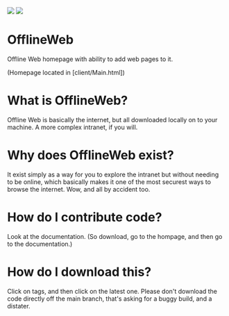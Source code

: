 <div>
<img src="https://img.shields.io/badge/build-failing-red">
<img src="https://img.shields.io/badge/Size-386KB-cyan">
<div>

# OfflineWeb
Offline Web homepage with ability to add web pages to it.

(Homepage located in [client/Main.html])

# What is OfflineWeb?
Offline Web is basically the internet, but all downloaded locally on to your machine. A more complex intranet, if you will.

# Why does OfflineWeb exist?
It exist simply as a way for you to explore the intranet but without needing to be online, which basically makes it one of the most securest ways to browse the internet. Wow, and all by accident too.

# How do I contribute code?
Look at the documentation. (So download, go to the hompage, and then go to the documentation.)

# How do I download this?
Click on tags, and then click on the latest one. Please don't download the code directly off the main branch, that's asking for a buggy build, and a distater.